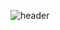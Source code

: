 ![header](https://capsule-render.vercel.app/api?type=waving&height=300&color=auto&text=eun2ce&animation=fadeIn&reversal=false)

